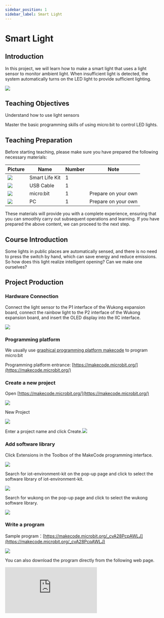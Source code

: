 ```yaml
---
sidebar_position: 1
sidebar_label: Smart Light
---
```


# Smart Light

## Introduction

In this project, we will learn how to make a smart light that uses a light sensor to monitor ambient light. When insufficient light is detected, the system automatically turns on the LED light to provide sufficient lighting.

![](https://wiki-media-ef.oss-cn-hongkong.aliyuncs.com/docs/microbit/wisdom-life/microbit-smart-life-kit/images/case-01-01.png)

## Teaching Objectives

Understand how to use light sensors

Master the basic programming skills of using micro:bit to control LED lights.

## Teaching Preparation

Before starting teaching, please make sure you have prepared the following necessary materials:

| **Picture** | **Name** | **Number** | **Note** |
| --- | --- | --- | --- |
| ![](https://wiki-media-ef.oss-cn-hongkong.aliyuncs.com/docs/microbit/wisdom-life/microbit-smart-life-kit/images/microbit-smart-life-kit.png) | Smart Life Kit | 1 |  |
| ![](https://wiki-media-ef.oss-cn-hongkong.aliyuncs.com/docs/microbit/interesting-case/cutebot-fun-football-game-kit/cases-libraries/images/USB-data-cable.png) | USB Cable | 1 |   |
| ![](https://wiki-media-ef.oss-cn-hongkong.aliyuncs.com/docs/microbit/interesting-case/cutebot-fun-football-game-kit/cases-libraries/images/microbit.png) | micro:bit | 1 | Prepare on your own |
| ![](https://wiki-media-ef.oss-cn-hongkong.aliyuncs.com/docs/microbit/interesting-case/cutebot-fun-football-game-kit/cases-libraries/images/pc.png) | PC | 1 | Prepare on your own |

These materials will provide you with a complete experience, ensuring that you can smoothly carry out subsequent operations and learning. If you have prepared the above content, we can proceed to the next step.

## Course Introduction

Some lights in public places are automatically sensed, and there is no need to press the switch by hand, which can save energy and reduce emissions. So how does this light realize intelligent opening? Can we make one ourselves?

## Project Production

### Hardware Connection

Connect the light sensor to the P1 interface of the Wukong expansion board, connect the rainbow light to the P2 interface of the Wukong expansion board, and insert the OLED display into the IIC interface.

![](https://wiki-media-ef.oss-cn-hongkong.aliyuncs.com/docs/microbit/wisdom-life/microbit-smart-life-kit/images/case-01-02.png)

### Programming platform

We usually use [graphical programming platform makecode](https://makecode.microbit.org/) to program micro:bit

Programming platform entrance: [https://makecode.microbit.org/](https://makecode.microbit.org/)

### Create a new project

Open [https://makecode.microbit.org/](https://makecode.microbit.org/)

![](https://wiki-media-ef.oss-cn-hongkong.aliyuncs.com/docs/microbit/interesting-case/cutebot-fun-football-game-kit/cases-libraries/images/makecode.png)

New Project

![](https://wiki-media-ef.oss-cn-hongkong.aliyuncs.com/docs/microbit/interesting-case/cutebot-fun-football-game-kit/cases-libraries/images/makecode-new-project-01.png)

Enter a project name and click Create.![](https://wiki-media-ef.oss-cn-hongkong.aliyuncs.com/docs/microbit/interesting-case/cutebot-fun-football-game-kit/cases-libraries/images/makecode-new-project-02.png)

### Add software library

Click Extensions in the Toolbox of the MakeCode programming interface.

![](https://wiki-media-ef.oss-cn-hongkong.aliyuncs.com/docs/microbit/interesting-case/classroom-science-pack/images/classroom-science-pack-add-extensions-02.png)

Search for iot-environment-kit on the pop-up page and click to select the software library of iot-environment-kit.


![](https://wiki-media-ef.oss-cn-hongkong.aliyuncs.com/docs/microbit/interesting-case/classroom-science-pack/images/classroom-science-pack-add-extensions-03.png)

Search for wukong on the pop-up page and click to select the wukong software library.

![](https://wiki-media-ef.oss-cn-hongkong.aliyuncs.com/docs/microbit/interesting-case/classroom-science-pack/images/classroom-science-pack-add-extensions-04.png)

### Write a program

Sample program：[https://makecode.microbit.org/_cvA28PcpAWLJ](https://makecode.microbit.org/_cvA28PcpAWLJ)

![](https://wiki-media-ef.oss-cn-hongkong.aliyuncs.com/docs/microbit/wisdom-life/microbit-smart-life-kit/images/case-01-03.png)

You can also download the program directly from the following web page.

<div
    style={{
        position: 'relative',
        paddingBottom: '60%',
        overflow: 'hidden',
    }}
>
    <iframe
        src="https://makecode.microbit.org/_cvA28PcpAWLJ"
        frameborder="0"
        sandbox="allow-popups allow-forms allow-scripts allow-same-origin"
        style={{
            position: 'absolute',
            width: '100%',
            height: '100%',
        }}
    />
</div>




### How to download the program to micro:bit?

Use a USB cable to connect PC and micro:bit V2.

![](https://wiki-media-ef.oss-cn-hongkong.aliyuncs.com/docs/microbit/interesting-case/microbit-smart-climate-kit/cases-libraries/images/connect-microbit.gif)

After the connection is successful, a drive named `MICROBIT` will be recognized on the computer.

![](https://wiki-media-ef.oss-cn-hongkong.aliyuncs.com/docs/microbit/interesting-case/microbit-smart-climate-kit/cases-libraries/images/microbit-drive.png)

Click ![](https://wiki-media-ef.oss-cn-hongkong.aliyuncs.com/docs/microbit/interesting-case/microbit-smart-climate-kit/cases-libraries/images/download-01.png) in the lower left corner and select `Connect Device`.

![](https://wiki-media-ef.oss-cn-hongkong.aliyuncs.com/docs/microbit/interesting-case/microbit-smart-climate-kit/cases-libraries/images/download-02.png)

Click![](https://wiki-media-ef.oss-cn-hongkong.aliyuncs.com/docs/microbit/interesting-case/microbit-smart-climate-kit/cases-libraries/images/download-03.png)。

![](https://wiki-media-ef.oss-cn-hongkong.aliyuncs.com/docs/microbit/interesting-case/microbit-smart-climate-kit/cases-libraries/images/download-04.png)

Click![](https://wiki-media-ef.oss-cn-hongkong.aliyuncs.com/docs/microbit/interesting-case/microbit-smart-climate-kit/cases-libraries/images/download-05.png)。

![](https://wiki-media-ef.oss-cn-hongkong.aliyuncs.com/docs/microbit/interesting-case/microbit-smart-climate-kit/cases-libraries/images/download-06.png)


In the pop-up window, select `BBC micro:bit CMSIS-DAP`, and then select Connect. At this point, our micro:bit has been successfully connected.

![](https://wiki-media-ef.oss-cn-hongkong.aliyuncs.com/docs/microbit/interesting-case/microbit-smart-climate-kit/cases-libraries/images/download-07.png)

Click Downloader.

![](https://wiki-media-ef.oss-cn-hongkong.aliyuncs.com/docs/microbit/interesting-case/microbit-smart-climate-kit/cases-libraries/images/download-08.png)

### Results

After turning on, the smart light automatically turns on or off the rainbow light according to the ambient light intensity.

## Extended knowledge

**Application of smart light-controlled lights in life**

Smart light-controlled lights are widely used in life. They improve the convenience, energy saving and comfort of lighting systems through intelligent control. Here are some specific application scenarios:

Home automation: In a home environment, smart light-controlled lights can automatically adjust the brightness and color temperature according to the daily living habits of residents, such as automatically reducing the brightness at night to create a comfortable sleeping environment, or gradually lighting up in the morning to simulate sunrise to help people wake up more naturally.

Energy-saving lighting: Smart light-controlled lights can automatically switch on and off according to changes in ambient light, such as reducing or turning off artificial lighting when natural light is sufficient, thereby saving energy.

Security lighting: In the field of security monitoring, smart light-controlled lights can automatically light up when abnormal activities are detected, which serves as a warning and deterrent.

Commercial lighting: In commercial environments such as shopping malls, supermarkets and office buildings, smart light-controlled lights can automatically adjust lighting according to the flow of people and time, which is both energy-saving and can meet the lighting needs of different scenarios.

Public lighting: In public areas such as streets, parks and squares, smart light-controlled lamps can automatically adjust the brightness according to the season, weather and time to ensure the uniformity and safety of lighting.

Educational lighting: In educational places such as schools and libraries, smart light-controlled lamps can provide appropriate light, reduce eye fatigue and improve learning efficiency.

Medical lighting: In hospitals and clinics, smart light-controlled lamps can provide appropriate lighting according to different medical activities and patient needs, such as providing shadowless lamp effects in operating rooms.

Hotel lighting: Hotel rooms can provide a variety of lighting modes such as reading mode and relaxation mode through smart light-controlled lamps to improve the comfort and satisfaction of guests.

Smart curtain system: Combined with the smart curtain system, smart light-controlled lamps can automatically adjust the brightness according to the opening and closing of the curtains to ensure the appropriateness of indoor light.

Emergency lighting: In emergency situations, such as fire or earthquake, smart light-controlled lamps can automatically switch to emergency lighting mode to guide people to evacuate safely.

These applications of smart light-controlled lamps not only improve the quality of life, but also help save energy and reduce emissions, and are an important part of modern smart home and smart city construction. With the advancement of technology and the increasing demand for intelligence among consumers, the application of smart light-controlled lamps will become more extensive and in-depth.
